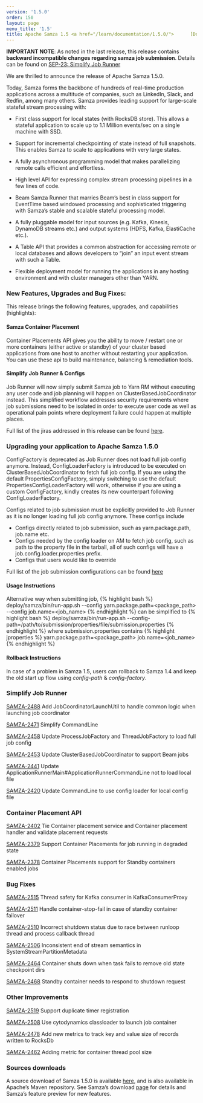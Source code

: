 ```yaml
---
version: '1.5.0'
order: 150
layout: page
menu_title: '1.5'
title: Apache Samza 1.5 <a href="/learn/documentation/1.5.0/">      [Docs] </a>
---
```

<!--
   Licensed to the Apache Software Foundation (ASF) under one or more
   contributor license agreements.  See the NOTICE file distributed with
   this work for additional information regarding copyright ownership.
   The ASF licenses this file to You under the Apache License, Version 2.0
   (the "License"); you may not use this file except in compliance with
   the License.  You may obtain a copy of the License at

       http://www.apache.org/licenses/LICENSE-2.0

   Unless required by applicable law or agreed to in writing, software
   distributed under the License is distributed on an "AS IS" BASIS,
   WITHOUT WARRANTIES OR CONDITIONS OF ANY KIND, either express or implied.
   See the License for the specific language governing permissions and
   limitations under the License.
-->

**IMPORTANT NOTE**: As noted in the last release, this release contains **backward incompatible changes regarding samza job submission**. Details can be found on [SEP-23: Simplify Job Runner](https://cwiki.apache.org/confluence/display/SAMZA/SEP-23%3A+Simplify+Job+Runner)

We are thrilled to announce the release of Apache Samza 1.5.0.

Today, Samza forms the backbone of hundreds of real-time production applications across a multitude of companies, such as LinkedIn, Slack, and Redfin, among many others. Samza provides leading support for large-scale stateful stream processing with:

* First class support for local states (with RocksDB store). This allows a stateful application to scale up to 1.1 Million events/sec on a single machine with SSD.

* Support for incremental checkpointing of state instead of full snapshots. This enables Samza to scale to applications with very large states.

* A fully asynchronous programming model that makes parallelizing remote calls efficient and effortless.

* High level API for expressing complex stream processing pipelines in a few lines of code.

* Beam Samza Runner that marries Beam’s best in class support for EventTime based windowed processing and sophisticated triggering with Samza’s stable and scalable stateful processing model.

* A fully pluggable model for input sources (e.g. Kafka, Kinesis, DynamoDB streams etc.) and output systems (HDFS, Kafka, ElastiCache etc.).

* A Table API that provides a common abstraction for accessing remote or local databases and allows developers to “join” an input event stream with such a Table.

* Flexible deployment model for running the applications in any hosting environment and with cluster managers other than YARN.

### New Features, Upgrades and Bug Fixes:
This release brings the following features, upgrades, and capabilities (highlights):

#### Samza Container Placement
Container Placements API gives you the ability to move / restart one or more containers (either active or standby) of your cluster based applications from one host to another without restarting your application. You can use these api to build maintenance, balancing & remediation tools. 

#### Simplify Job Runner & Configs
Job Runner will now simply submit Samza job to Yarn RM without executing any user code and job planning will happen on ClusterBasedJobCoordinator instead. This simplified workflow addresses security requirements where job submissions need to be isolated in order to execute user code as well as operational pain points where deployment failure could happen at multiple places.

Full list of the jiras addressed in this release can be found [here](https://issues.apache.org/jira/issues/?jql=project%20%3D%20SAMZA%20and%20fixVersion%20in%20(1.5)).

### Upgrading your application to Apache Samza 1.5.0
ConfigFactory is deprecated as Job Runner does not load full job config anymore. Instead, ConfigLoaderFactory is introduced to be executed on ClusterBasedJobCoordinator to fetch full job config.
If you are using the default PropertiesConfigFactory, simply switching to use the default PropertiesConfigLoaderFactory will work, otherwise if you are using a custom ConfigFactory, kindly creates its new counterpart following ConfigLoaderFactory. 

Configs related to job submission must be explicitly provided to Job Runner as it is no longer loading full job config anymore. These configs include

* Configs directly related to job submission, such as yarn.package.path, job.name etc.
* Configs needed by the config loader on AM to fetch job config, such as path to the property file in the tarball, all of such configs will have a job.config.loader.properties prefix.
* Configs that users would like to override

Full list of the job submission configurations can be found [here](https://cwiki.apache.org/confluence/display/SAMZA/SEP-23%3A+Simplify+Job+Runner#SEP23:SimplifyJobRunner-References)

#### Usage Instructions
Alternative way when submitting job,
{% highlight bash %}
deploy/samza/bin/run-app.sh
 --config yarn.package.path=<package_path>
 --config job.name=<job_name>
{% endhighlight %}
can be simplified to
{% highlight bash %}
deploy/samza/bin/run-app.sh
 --config-path=/path/to/submission/properties/file/submission.properties
{% endhighlight %}
where submission.properties contains
{% highlight jproperties %}
yarn.package.path=<package_path>
job.name=<job_name>
{% endhighlight %}

#### Rollback Instructions
In case of a problem in Samza 1.5, users can rollback to Samza 1.4 and keep the old start up flow using _config-path_ & _config-factory_.

### Simplify Job Runner
[SAMZA-2488](https://issues.apache.org/jira/browse/SAMZA-2488) Add JobCoordinatorLaunchUtil to handle common logic when launching job coordinator

[SAMZA-2471](https://issues.apache.org/jira/browse/SAMZA-2471) Simplify CommandLine

[SAMZA-2458](https://issues.apache.org/jira/browse/SAMZA-2458) Update ProcessJobFactory and ThreadJobFactory to load full job config

[SAMZA-2453](https://issues.apache.org/jira/browse/SAMZA-2453) Update ClusterBasedJobCoordinator to support Beam jobs

[SAMZA-2441](https://issues.apache.org/jira/browse/SAMZA-2441) Update ApplicationRunnerMain#ApplicationRunnerCommandLine not to load local file

[SAMZA-2420](https://issues.apache.org/jira/browse/SAMZA-2420) Update CommandLine to use config loader for local config file

### Container Placement API
[SAMZA-2402](https://issues.apache.org/jira/browse/SAMZA-2402) Tie Container placement service and Container placement handler and validate placement requests

[SAMZA-2379](https://issues.apache.org/jira/browse/SAMZA-2379) Support Container Placements for job running in degraded state

[SAMZA-2378](https://issues.apache.org/jira/browse/SAMZA-2378) Container Placements support for Standby containers enabled jobs


### Bug Fixes
[SAMZA-2515](https://issues.apache.org/jira/browse/SAMZA-2515) Thread safety for Kafka consumer in KafkaConsumerProxy

[SAMZA-2511](https://issues.apache.org/jira/browse/SAMZA-2511) Handle container-stop-fail in case of standby container failover

[SAMZA-2510](https://issues.apache.org/jira/browse/SAMZA-2510) Incorrect shutdown status due to race between runloop thread and process callback thread

[SAMZA-2506](https://issues.apache.org/jira/browse/SAMZA-2506) Inconsistent end of stream semantics in SystemStreamPartitionMetadata

[SAMZA-2464](https://issues.apache.org/jira/browse/SAMZA-2464) Container shuts down when task fails to remove old state checkpoint dirs

[SAMZA-2468](https://issues.apache.org/jira/browse/SAMZA-2468) Standby container needs to respond to shutdown request

### Other Improvements
[SAMZA-2519](https://issues.apache.org/jira/browse/SAMZA-2519) Support duplicate timer registration

[SAMZA-2508](https://issues.apache.org/jira/browse/SAMZA-2508) Use cytodynamics classloader to launch job container

[SAMZA-2478](https://issues.apache.org/jira/browse/SAMZA-2478) Add new metrics to track key and value size of records written to RocksDb

[SAMZA-2462](https://issues.apache.org/jira/browse/SAMZA-2462) Adding metric for container thread pool size

### Sources downloads
A source download of Samza 1.5.0 is available [here](https://dist.apache.org/repos/dist/release/samza/1.5.0/), and is also available in Apache’s Maven repository. See Samza’s download [page](https://samza.apache.org/startup/download/) for details and Samza’s feature preview for new features.
